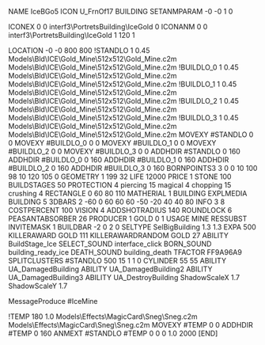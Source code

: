 NAME IceBGo5
ICON U_FrnOf17
BUILDING
SETANMPARAM -0 -0 1 0

ICONEX 0 0 interf3\PortretsBuilding\IceGold 0
ICONANM 0 0 interf3\PortretsBuilding\IceGold 1 120 1

LOCATION -0 -0 800 800
!STANDLO      1 0.45 Models\Bld\ICE\Gold_Mine\512x512\Gold_Mine.c2m Models\Bld\ICE\Gold_Mine\512x512\Gold_Mine.c2m
!BUILDLO_0    1 0.45 Models\Bld\ICE\Gold_Mine\512x512\Gold_Mine.c2m Models\Bld\ICE\Gold_Mine\512x512\Gold_Mine.c2m
!BUILDLO_1    1 0.45 Models\Bld\ICE\Gold_Mine\512x512\Gold_Mine.c2m Models\Bld\ICE\Gold_Mine\512x512\Gold_Mine.c2m
!BUILDLO_2    1 0.45 Models\Bld\ICE\Gold_Mine\512x512\Gold_Mine.c2m Models\Bld\ICE\Gold_Mine\512x512\Gold_Mine.c2m
!BUILDLO_3    1 0.45 Models\Bld\ICE\Gold_Mine\512x512\Gold_Mine.c2m Models\Bld\ICE\Gold_Mine\512x512\Gold_Mine.c2m
MOVEXY #STANDLO   0 0
MOVEXY #BUILDLO_0 0 0
MOVEXY #BUILDLO_1 0 0
MOVEXY #BUILDLO_2 0 0
MOVEXY #BUILDLO_3 0 0
ADDHDIR #STANDLO 0 160
ADDHDIR #BUILDLO_0 0 160
ADDHDIR #BUILDLO_1 0 160
ADDHDIR #BUILDLO_2 0 160
ADDHDIR #BUILDLO_3 0 160
BORNPOINTS3 3 0 0 10 100 98 10 120 105 0
GEOMETRY 1 199 32
LIFE     12000
PRICE 1 STONE 100
BUILDSTAGES 50
PROTECTION 4 piercing 15 magical 4 chopping 15 crushing 4
RECTANGLE    0 60 80 110
MATHERIAL 1 BUILDING
EXPLMEDIA BUILDING 5
3DBARS 2 -60 0 60 60 60 -50 -20 40 40 80
INFO 3 8
COSTPERCENT 100
VISION 4
ADDSHOTRADIUS 140
ROUNDLOCK 6
PEASANTABSORBER 26
PRODUCER        1 GOLD 0 1
USAGE MINE
RESSUBST
INVITEMASK 1
BUILDBAR -2 0 2 0
SELTYPE SelBigBuilding 1.3 1.3
EXPA 500
KILLERAWARD             GOLD 111
KILLERAWARDRANDOM       GOLD 27
ABILITY BuildStage_Ice
SELECT_SOUND interface_click
BORN_SOUND building_ready_ice
DEATH_SOUND building_death
TFACTOR FF9A96A9
SPLITCLUSTERS #STANDLO 500 15 1 1 0
CYLINDER 55 55
ABILITY UA_DamagedBuilding
ABILITY UA_DamagedBuilding2
ABILITY UA_DamagedBuilding3
ABILITY UA_DestroyBuilding
ShadowScaleX 1.7
ShadowScaleY 1.7

MessageProduce #IceMine

!TEMP 180 1.0 Models\Effects\MagicCard\Sneg\Sneg.c2m Models\Effects\MagicCard\Sneg\Sneg.c2m
MOVEXY  #TEMP 0 0
ADDHDIR #TEMP 0 160
ANMEXT #STANDLO #TEMP 0 0 0 1.0 2000
[END]
